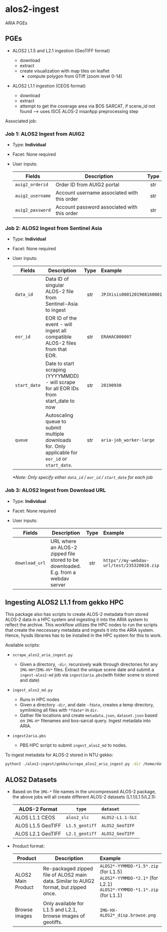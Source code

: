 # alos2-ingest
ARIA PGEs

## PGEs
- ALOS2 L1.5 and L2.1 ingestion (GeoTIFF format)
    - download
    - extract
    - create visualization with map tiles on leaflet
        * compute polygon from GTiff (zoom level 0-14)

- ALOS2 L1.1 ingestion (CEOS format)
    - download
    - extract
    - attempt to get the coverage area via BOS SARCAT, if scene_id not found --> uses ISCE ALOS-2 insarApp preprocessing step

Associated job:
### Job 1: ALOS2 Ingest from AUIG2
- Type: **Individual**
- Facet: None required
- User inputs:

    | Fields        | Description   | Type  |
    | ------------- |-------------| :---------:| 
    | `auig2_orderid`     | Order ID from AUIG2 portal | str |  
    | `auig2_username`      | Account username associated with this order    |  str | 
    | `auig2_password` | Account password associated with this order |  str | 


### Job 2: ALOS2 Ingest from Sentinel Asia
- Type: **Individual**
- Facet: None required
- User inputs:

    | Fields        | Description   | Type  | Example |
    | ------------- |-------------| :---------:| :-----|
    | `data_id`     | Data ID of singular ALOS-2 file from Sentinel-Asia to ingest  | str |  `JPJXisis0001201908160001` |
    | `eor_id`      | EOR ID of the event - will ingest all compatible ALOS-2 files from that EOR.    |  str |  `ERAHAC000007` |
    | `start_date` | Date to start scraping (YYYYMMDD) - will scrape for all EOR IDs from start_date to now   |  str |  `20190930` |
    | `queue` | Autoscaling queue to submit multiple downloads for. Only applicable for `eor_id` or `start_date`.  |  str |  `aria-job_worker-large` |
    
    _*Note: Only specify either `data_id` / `eor_id` / `start_date` for each job_

### Job 3: ALOS2 Ingest from Download URL
- Type: **Individual**
- Facet: None required
- User inputs:

    | Fields        | Description   | Type  | Example |
    | ------------- |-------------| :---------:| :-----|
    | `download_url`     | URL where an ALOS-2 zipped file stored to be downloaded. E.g. from a webdav server | str |  `https"//my-webdav-url/test/235320010.zip` |

## Ingesting ALOS2 L1.1 from gekko HPC
This package also has scripts to create ALOS-2 metadata from stored ALOS-2 data in a HPC system and ingesting it into the ARIA system to reflect the archive.
This workflow utilizes the HPC nodes to run the scripts that create the neccessary metadata and ingests it into the ARIA system. Hence, hysds libraries has to be installed in the HPC system for this to work.

Available scripts:
- `scrape_alos2_aria_ingest.py`
    - Given a directory, `-dir`, recursively walk through directories for any `IMG-HH*`/`IMG-HV*` files. Extract the unique scene date and submit a `ingest-alos2-md` job via `ingest2aria.pbs`(with folder scene is stored and date)
- `ingest_alos2_md.py`
    - Runs in HPC nodes
    - Given a directory `-dir`, and date `-fdate`, creates a temp directory, symlinking all files with `*fdate*` in `dir`. 
    - Gather file locations and create `metadata.json`, `dataset.json` based on `IMG-H*` filenames and bos-sarcat query. Ingest metadata into ARIA.

- `ingest2aria.pbs`
   - PBS HPC script to submit `ingest_alos2_md` to nodes.

To ingest metadata for ALOS-2 stored in NTU gekko:

```bash
python3 ./alos2-ingest/gekko/scrape_alos2_aria_ingest.py -dir /home/data/INSAR/ALOS2/ -pbs ./alos2-ingest/gekko/ingest2aria.pbs 

```
## ALOS2 Datasets
- Based on the `IMG-*` file names in the uncompressed ALOS-2 package, the above jobs will all create different ALOS-2 datasets (L1.1/L1.5/L2.1):

    | ALOS-2 Format    | `type`   | `dataset`  |
    | ------------- |-------------| :-----|
    | ALOS L1.1 CEOS   | `alos2_slc`  | `ALOS2-L1.1-SLC` |
    | ALOS L1.5 GeoTIFF | `L1.5_geotiff`  |  `ALOS2_GeoTIFF`  |
    | ALOS L2.1 GeoTIFF | `L2.1_geotiff`  |  `ALOS2_GeoTIFF`  |

- Product format:

    | Product        | Description   | Example  |
    | ------------- |-------------| :-----|
    | ALOS2 Main Product   | Re-packaged zipped file of ALOS2 main data. Similar to AUIG2 format, but zipped once.  | `ALOS2*-YYMMDD-*1.5*.zip` (for L1.5) <br> `ALOS2*-YYMMDD-*2.1*` (for L2.1) <br> `ALOS2*-YYMMDD-*1.1*.zip` (for L1.1) |
    | Browse images | Only available for L1.5 and L2.1, browse images of geotiffs. |  `IMG-HX-ALOS2*_disp.browse.png`  |
